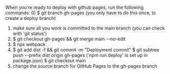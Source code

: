 When you're ready to deploy with github pages, run the following commands:
0) $ git branch gh-pages (you only have to do this once, to create a deploy branch)
1) make sure all you work is committed to the main branch (you can check with 'git status')
2) $ git checkout gh-pages && git merge main --no-edit
3) $ npx webpack
4) $ git add dist -f && git commit -m "Deployment commit"
   $ git subtree push --prefix dist origin gh-pages ('npm run deploy' is set up in package.json)
   $ git checkout main
5) change the source branch for GitHub Pages to the gh-pages branch